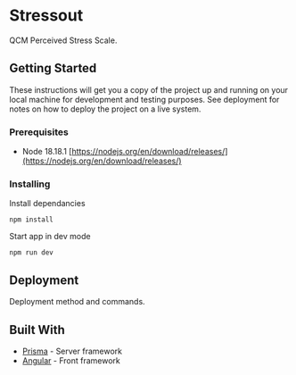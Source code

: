 # Stressout

QCM Perceived Stress Scale.

## Getting Started

These instructions will get you a copy of the project up and running on your local machine for development and testing purposes. See deployment for notes on how to deploy the project on a live system.

### Prerequisites

* Node 18.18.1 [https://nodejs.org/en/download/releases/](https://nodejs.org/en/download/releases/)

### Installing

Install dependancies

```
npm install
```

Start app in dev mode

```
npm run dev
```

## Deployment

Deployment method and commands.

## Built With

* [Prisma](https://www.prisma.io/) - Server framework
* [Angular](https://www.angular.com/) - Front framework
